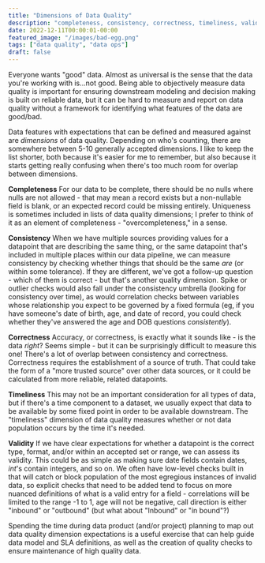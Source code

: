 ```yaml
---
title: "Dimensions of Data Quality"
description: "completeness, consistency, correctness, timeliness, validity"
date: 2022-12-11T00:00:01-00:00
featured_image: "/images/bad-egg.png"
tags: ["data quality", "data ops"]
draft: false
---
```


Everyone wants "good" data. Almost as universal is the sense that the data you're working with is...not good. Being able to objectively measure data quality is important for ensuring downstream modeling and decision making is built on reliable data, but it can be hard to measure and report on data quality without a framework for identifying what features of the data are good/bad.

Data features with expectations that can be defined and measured against are _dimensions_ of data quality. Depending on who's counting, there are somewhere between 5-10 generally accepted dimensions. I like to keep the list shorter, both because it's easier for me to remember, but also because it starts getting really confusing when there's too much room for overlap between dimensions.

**Completeness**
For our data to be complete, there should be no nulls where nulls are not allowed - that may mean a record exists but a non-nullable field is blank, or an expected record could be missing entirely. Uniqueness is sometimes included in lists of data quality dimensions; I prefer to think of it as an element of completeness - "overcompleteness," in a sense.

**Consistency**
When we have multiple sources providing values for a datapoint that are describing the same thing, or the same datapoint that's included in multiple places within our data pipeline, we can measure consistency by checking whether things that should be the same _are_ (or within some tolerance). If they are different, we've got a follow-up question - which of them is correct - but that's another quality dimension. Spike or outlier checks would also fall under the consistency umbrella (looking for consistency over time), as would correlation checks between variables whose relationship you expect to be governed by a fixed formula (eg, if you have someone's date of birth, age, and date of record, you could check whether they've answered the age and DOB questions _consistently_).

**Correctness**
Accuracy, or correctness, is exactly what it sounds like - is the data _right_? Seems simple - but it can be surprisingly difficult to measure this one! There's a lot of overlap between consistency and correctness. Correctness requires the establishment of a source of truth. That could take the form of a "more trusted source" over other data sources, or it could be calculated from more reliable, related datapoints.

**Timeliness**
This may not be an important consideration for all types of data, but if there's a time component to a dataset, we usually expect that data to be available by some fixed point in order to be available downstream. The "timeliness" dimension of data quality measures whether or not data population occurs by the time it's needed.

**Validity**
If we have clear expectations for whether a datapoint is the correct type, format, and/or within an accepted set or range, we can assess its validity. This could be as simple as making sure date fields contain dates, _int_'s contain integers, and so on. We often have low-level checks built in that will catch or block population of the most egregious instances of invalid data, so explicit checks that need to be added tend to focus on more nuanced definitions of what is a valid entry for a field - correlations will be limited to the range -1 to 1, age will not be negative, call direction is either "inbound" or "outbound" (but what about "Inbound" or "in bound"?)

Spending the time during data product (and/or project) planning to map out data quality dimension expectations is a useful exercise that can help guide data model and SLA definitions, as well as the creation of quality checks to ensure maintenance of high quality data. 
